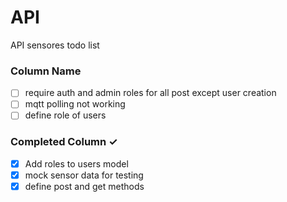 # API
API sensores todo list

### Column Name
- [ ] require auth and admin roles for all post except user creation
- [ ] mqtt polling not working  
- [ ] define role of users
### Completed Column ✓
- [x] Add roles to users model
- [x] mock sensor data for testing
- [x] define post and get methods
